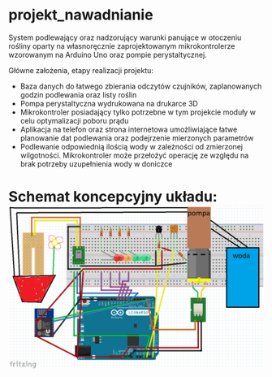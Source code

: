 # projekt_nawadnianie
System podlewający oraz nadzorujący warunki panujące w otoczeniu rośliny oparty na własnoręcznie zaprojektowanym mikrokontrolerze wzorowanym na Arduino Uno oraz pompie perystaltycznej. 

Główne założenia, etapy realizacji projektu:
<ul>
  <li>Baza danych do łatwego zbierania odczytów czujników, zaplanowanych godzin podlewania oraz listy roślin</li>
  <li>Pompa perystaltyczna wydrukowana na drukarce 3D</li>
  <li>Mikrokontroler posiadający tylko potrzebne w tym projekcie moduły w celu optymalizacji poboru prądu</li>
  <li>Aplikacja na telefon oraz strona internetowa umożliwiające łatwe planowanie dat podlewania oraz podejrzenie mierzonych parametrów</li>
  <li>Podlewanie odpowiednią ilością wody w zależności od zmierzonej wilgotności. 
    Mikrokontroler może przełożyć operację ze względu na brak potrzeby uzupełnienia wody w doniczce</li>
  </ul>


<h1>Schemat koncepcyjny układu:
<img src="schemat_prototyp_naszego_UKLADU.bmp" alt="drawing" width="1000"/>
